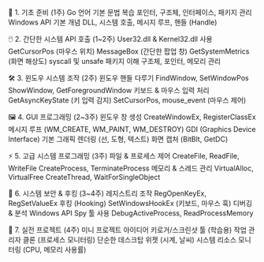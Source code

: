 📘 1. 기초 준비 (1주)
Go 언어 기본 문법 복습
포인터, 구조체, 인터페이스, 패키지 관리
Windows API 기본 개념
DLL, 시스템 호출, 메시지 루프, 핸들 (Handle)

🖱️ 2. 간단한 시스템 API 호출 (1~2주)
User32.dll & Kernel32.dll 사용
GetCursorPos (마우스 위치)
MessageBox (간단한 팝업 창)
GetSystemMetrics (화면 해상도)
syscall 및 unsafe 패키지 이해
구조체, 포인터, 메모리 관리

🛠️ 3. 윈도우 시스템 조작 (2주)
윈도우 핸들 다루기
FindWindow, SetWindowPos
ShowWindow, GetForegroundWindow
키보드 & 마우스 입력 처리
GetAsyncKeyState (키 입력 감지)
SetCursorPos, mouse_event (마우스 제어)

🖼️ 4. GUI 프로그래밍 (2~3주)
윈도우 창 생성
CreateWindowEx, RegisterClassEx
메시지 루프 (WM_CREATE, WM_PAINT, WM_DESTROY)
GDI (Graphics Device Interface)
기본 그래픽 렌더링 (선, 도형, 텍스트)
화면 캡처 (BitBlt, GetDC)

⚡ 5. 고급 시스템 프로그래밍 (3주)
파일 & 프로세스 제어
CreateFile, ReadFile, WriteFile
CreateProcess, TerminateProcess
메모리 & 스레드 관리
VirtualAlloc, VirtualFree
CreateThread, WaitForSingleObject

🔐 6. 시스템 보안 & 후킹 (3~4주)
레지스트리 조작
RegOpenKeyEx, RegSetValueEx
후킹 (Hooking)
SetWindowsHookEx (키보드, 마우스 훅)
디버깅 & 분석
Windows API Spy 툴 사용
DebugActiveProcess, ReadProcessMemory

🚀 7. 실전 프로젝트 (4주)
미니 프로젝트 아이디어
키로거/스크린샷 툴 (학습용)
작업 관리자 클론 (프로세스 모니터링)
단순한 데스크탑 위젯 (시계, 날씨)
시스템 리소스 모니터링 (CPU, 메모리 사용률)